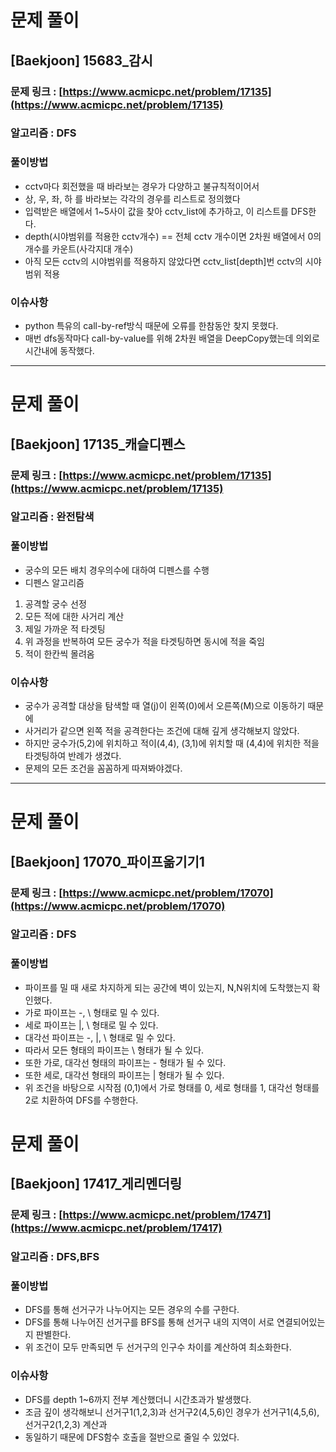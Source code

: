 # 문제 풀이

## [Baekjoon] 15683\_감시

### 문제 링크 : [https://www.acmicpc.net/problem/17135](https://www.acmicpc.net/problem/17135)

### 알고리즘 : DFS

### 풀이방법

- cctv마다 회전했을 때 바라보는 경우가 다양하고 불규칙적이어서
- 상, 우, 좌, 하 를 바라보는 각각의 경우를 리스트로 정의했다
- 입력받은 배열에서 1~5사이 값을 찾아 cctv_list에 추가하고, 이 리스트를 DFS한다.
- depth(시야범위를 적용한 cctv개수) == 전체 cctv 개수이면 2차원 배열에서 0의 개수를 카운트(사각지대 개수)
- 아직 모든 cctv의 시야범위를 적용하지 않았다면 cctv_list[depth]번 cctv의 시야범위 적용
  
### 이슈사항
- python 특유의 call-by-ref방식 때문에 오류를 한참동안 찾지 못했다.
- 매번 dfs동작마다 call-by-value를 위해 2차원 배열을 DeepCopy했는데 의외로 시간내에 동작했다.

---

# 문제 풀이

## [Baekjoon] 17135_캐슬디펜스

### 문제 링크 : [https://www.acmicpc.net/problem/17135](https://www.acmicpc.net/problem/17135)

### 알고리즘 : 완전탐색

### 풀이방법

- 궁수의 모든 배치 경우의수에 대하여 디펜스를 수행
- 디펜스 알고리즘
1. 공격할 궁수 선정
2. 모든 적에 대한 사거리 계산
3. 제일 가까운 적 타겟팅
4. 위 과정을 반복하여 모든 궁수가 적을 타겟팅하면 동시에 적을 죽임
5. 적이 한칸씩 몰려옴

### 이슈사항
- 궁수가 공격할 대상을 탐색할 때 열(j)이 왼쪽(0)에서 오른쪽(M)으로 이동하기 때문에
- 사거리가 같으면 왼쪽 적을 공격한다는 조건에 대해 깊게 생각해보지 않았다.
- 하지만 궁수가(5,2)에 위치하고 적이(4,4), (3,1)에 위치할 때 (4,4)에 위치한 적을 타겟팅하여 반례가 생겼다.
- 문제의 모든 조건을 꼼꼼하게 따져봐야겠다.

--- 

# 문제 풀이

## [Baekjoon] 17070_파이프옮기기1

### 문제 링크 : [https://www.acmicpc.net/problem/17070](https://www.acmicpc.net/problem/17070)

### 알고리즘 : DFS

### 풀이방법

- 파이프를 밀 때 새로 차지하게 되는 공간에 벽이 있는지, N,N위치에 도착했는지 확인했다.
- 가로 파이프는 -, \ 형태로 밀 수 있다.
- 세로 파이프는 |, \ 형태로 밀 수 있다.
- 대각선 파이프는 -, |, \ 형태로 밀 수 있다.
- 따라서 모든 형태의 파이프는 \ 형태가 될 수 있다.
- 또한 가로, 대각선 형태의 파이프는 - 형태가 될 수 있다.
- 또한 세로, 대각선 형태의 파이프는 | 형태가 될 수 있다.
- 위 조건을 바탕으로 시작점 (0,1)에서 가로 형태를 0, 세로 형태를 1, 대각선 형태를 2로 치환하여 DFS를 수행한다.

# 문제 풀이

## [Baekjoon] 17417_게리멘더링

### 문제 링크 : [https://www.acmicpc.net/problem/17471](https://www.acmicpc.net/problem/17417)

### 알고리즘 : DFS,BFS

### 풀이방법

- DFS를 통해 선거구가 나누어지는 모든 경우의 수를 구한다.
- DFS를 통해 나누어진 선거구를 BFS를 통해 선거구 내의 지역이 서로 연결되어있는지 판별한다.
- 위 조건이 모두 만족되면 두 선거구의 인구수 차이를 계산하여 최소화한다.

### 이슈사항

- DFS를 depth 1~6까지 전부 계산했더니 시간초과가 발생했다.
- 조금 깊이 생각해보니 선거구1(1,2,3)과 선거구2(4,5,6)인 경우가 선거구1(4,5,6),선거구2(1,2,3) 계산과
- 동일하기 때문에 DFS함수 호출을 절반으로 줄일 수 있었다. 
